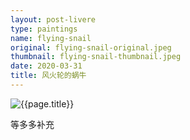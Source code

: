 ```yaml
---
layout: post-livere
type: paintings
name: flying-snail
original: flying-snail-original.jpeg
thumbnail: flying-snail-thumbnail.jpeg
date: 2020-03-31
title: 风火轮的蜗牛
---
```


![{{page.title}}](/gallery/{{page.type}}/{{page.original}})

等多多补充
